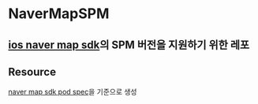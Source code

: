 # NaverMapSPM
## [ios naver map sdk](https://navermaps.github.io/ios-map-sdk/guide-ko/1.html)의 SPM 버전을 지원하기 위한 레포

## Resource
[naver map sdk pod spec](https://github.com/CocoaPods/Specs/blob/master/Specs/8/a/6/NMapsMap/3.16.2/NMapsMap.podspec.json)을 기준으로 생성
